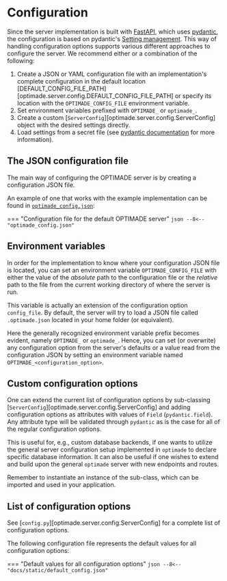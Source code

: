 # Configuration

Since the server implementation is built with [FastAPI](https://fastapi.tiangolo.com/), which uses [pydantic](https://pydantic-docs.helpmanual.io/), the configuration is based on pydantic's [Setting management](https://pydantic-docs.helpmanual.io/usage/settings/).
This way of handling configuration options supports various different approaches to configure the server.
We recommend either or a combination of the following:

1. Create a JSON or YAML configuration file with an implementation's complete configuration in the default location [DEFAULT_CONFIG_FILE_PATH][optimade.server.config.DEFAULT_CONFIG_FILE_PATH] or specify its location with the `OPTIMADE_CONFIG_FILE` environment variable.
2. Set environment variables prefixed with `OPTIMADE_` or `optimade_`.
3. Create a custom [`ServerConfig`][optimade.server.config.ServerConfig] object with the desired settings directly.
4. Load settings from a secret file (see [pydantic documentation](https://pydantic-docs.helpmanual.io/usage/settings/#secret-support) for more information).

## The JSON configuration file

The main way of configuring the OPTIMADE server is by creating a configuration JSON file.

An example of one that works with the example implementation can be found in [`optimade_config.json`](static/optimade_config.json):

=== "Configuration file for the default OPTIMADE server"
    ```json
    --8<-- "optimade_config.json"
    ```

## Environment variables

In order for the implementation to know where your configuration JSON file is located, you can set an environment variable `OPTIMADE_CONFIG_FILE` with either the value of the _absolute_ path to the configuration file or the _relative_ path to the file from the current working directory of where the server is run.

This variable is actually an extension of the configuration option `config_file`.
By default, the server will try to load a JSON file called `.optimade.json` located in your home folder (or equivalent).

Here the generally recognized environment variable prefix becomes evident, namely `OPTIMADE_` or `optimade_`.
Hence, you can set (or overwrite) any configuration option from the server's defaults or a value read from the configuration JSON by setting an environment variable named `OPTIMADE_<configuration_option>`.

## Custom configuration options

One can extend the current list of configuration options by sub-classing [`ServerConfig`][optimade.server.config.ServerConfig] and adding configuration options as attributes with values of `Field` (`pydantic.field`).
Any attribute type will be validated through `pydantic` as is the case for all of the regular configuration options.

This is useful for, e.g., custom database backends, if one wants to utilize the general server configuration setup implemented in `optimade` to declare specific database information.
It can also be useful if one wishes to extend and build upon the general `optimade` server with new endpoints and routes.

Remember to instantiate an instance of the sub-class, which can be imported and used in your application.

## List of configuration options

See [`config.py`][optimade.server.config.ServerConfig] for a complete list of configuration options.

The following configuration file represents the default values for all configuration options:

=== "Default values for all configuration options"
    ```json
    --8<-- "docs/static/default_config.json"
    ```
